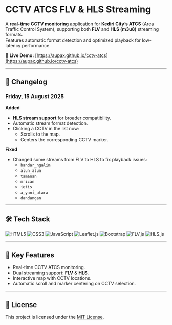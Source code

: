 # CCTV ATCS FLV & HLS Streaming

A **real-time CCTV monitoring** application for **Kediri City’s ATCS** (Area Traffic Control System), supporting both **FLV** and **HLS (m3u8)** streaming formats.  
Features automatic format detection and optimized playback for low-latency performance.

🔗 **Live Demo:** [https://aupax.github.io/cctv-atcs](https://aupax.github.io/cctv-atcs)

---

## 📜 Changelog

### Friday, 15 August 2025

**Added**
- **HLS stream support** for broader compatibility.
- Automatic stream format detection.
- Clicking a CCTV in the list now:
  - Scrolls to the map.
  - Centers the corresponding CCTV marker.

**Fixed**
- Changed some streams from FLV to HLS to fix playback issues:
  - `bandar_ngalim`
  - `alun_alun`
  - `tamanan`
  - `mrican`
  - `jetis`
  - `a_yani_utara`
  - `dandangan`

---

## 🛠️ Tech Stack

![HTML5](https://img.shields.io/badge/HTML5-E34F26?logo=html5&logoColor=white)
![CSS3](https://img.shields.io/badge/CSS3-1572B6?logo=css3&logoColor=white)
![JavaScript](https://img.shields.io/badge/JavaScript-F7DF1E?logo=javascript&logoColor=black)
![Leaflet.js](https://img.shields.io/badge/Leaflet-199900?logo=leaflet&logoColor=white)
![Bootstrap](https://img.shields.io/badge/Bootstrap-7952B3?logo=bootstrap&logoColor=white)
![FLV.js](https://img.shields.io/badge/FLV.js-FF6600?logo=video&logoColor=white)
![HLS.js](https://img.shields.io/badge/HLS.js-0066CC?logo=video&logoColor=white)

---

## 📌 Key Features
- Real-time CCTV ATCS monitoring.
- Dual streaming support: **FLV** & **HLS**.
- Interactive map with CCTV locations.
- Automatic scroll and marker centering on CCTV selection.

---

## 📄 License
This project is licensed under the [MIT License](LICENSE).

